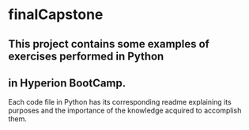 # finalCapstone

## This project contains some examples of exercises performed in Python 
## in Hyperion BootCamp.

Each code file in Python has its corresponding readme explaining 
its purposes and the importance of the knowledge acquired to accomplish them.
